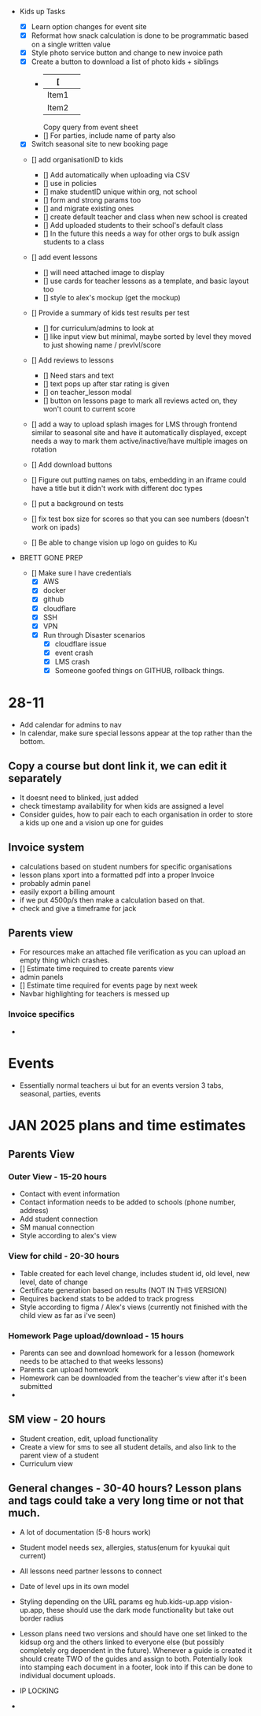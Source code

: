 - Kids up Tasks

  - [x] Learn option changes for event site
  - [x] Reformat how snack calculation is done to be programmatic based on a single written value
  - [x] Style photo service button and change to new invoice path
  - [x] Create a button to download a list of photo kids + siblings
    - | [     |     |
      | ----- | --- |
      | Item1 |
      | Item2 |
      Copy query from event sheet
    - [] For parties, include name of party also
  - [x] Switch seasonal site to new booking page
  - [] add organisationID to kids
    - [] Add automatically when uploading via CSV
    - [] use in policies
    - [] make studentID unique within org, not school
    - [] form and strong params too
    - [] and migrate existing ones
    - [] create default teacher and class when new school is created
    - [] Add uploaded students to their school's default class
    - [] In the future this needs a way for other orgs to bulk assign students to a class
  - [] add event lessons
    - [] will need attached image to display
    - [] use cards for teacher lessons as a template, and basic layout too
    - [] style to alex's mockup (get the mockup)
  - [] Provide a summary of kids test results per test
    - [] for curriculum/admins to look at
    - [] like input view but minimal, maybe sorted by level they moved to just showing name / prevlvl/score
  - [] Add reviews to lessons
    - [] Need stars and text
    - [] text pops up after star rating is given
    - [] on teacher_lesson modal
    - [] button on lessons page to mark all reviews acted on, they won't count to current score
  - [] add a way to upload splash images for LMS through frontend similar to seasonal site and have it automatically displayed, except needs a way to mark them active/inactive/have multiple images on rotation

  - [] Add download buttons
  - [] Figure out putting names on tabs, embedding in an iframe could have a title but it didn't work with different doc types
  - [] put a background on tests
  - [] fix test box size for scores so that you can see numbers (doesn't work on ipads)
  - [] Be able to change vision up logo on guides to Ku

- BRETT GONE PREP

  - [] Make sure I have credentials
    - [x] AWS
    - [x] docker
    - [x] github
    - [x] cloudflare
    - [x] SSH
    - [x] VPN
    - [x] Run through Disaster scenarios
      - [x] cloudflare issue
      - [x] event crash
      - [x] LMS crash
      - [x] Someone goofed things on GITHUB, rollback things.

# 28-11

- Add calendar for admins to nav
- In calendar, make sure special lessons appear at the top rather than the bottom.

## Copy a course but dont link it, we can edit it separately

- It doesnt need to blinked, just added
- check timestamp availability for when kids are assigned a level
- Consider guides, how to pair each to each organisation in order to store a kids up one and a vision up one for guides

## Invoice system

- calculations based on student numbers for specific organisations
- lesson plans xport into a formatted pdf into a proper Invoice
- probably admin panel
- easily export a billing amount
- if we put 4500p/s then make a calculation based on that.
- check and give a timeframe for jack

## Parents view

- For resources make an attached file verification as you can upload an empty thing which crashes.
- [] Estimate time required to create parents view
- admin panels
- [] Estimate time required for events page by next week
- Navbar highlighting for teachers is messed up

### Invoice specifics

-

# Events

- Essentially normal teachers ui but for an events version 3 tabs, seasonal, parties, events

# JAN 2025 plans and time estimates

## Parents View

### Outer View - 15-20 hours

- Contact with event information
- Contact information needs to be added to schools (phone number, address)
- Add student connection
- SM manual connection
- Style according to alex's view

### View for child - 20-30 hours

- Table created for each level change, includes student id, old level, new level, date of change
- Certificate generation based on results (NOT IN THIS VERSION)
- Requires backend stats to be added to track progress
- Style according to figma / Alex's views (currently not finished with the child view as far as i've seen)

### Homework Page upload/download - 15 hours

- Parents can see and download homework for a lesson (homework needs to be attached to that weeks lessons)
- Parents can upload homework
- Homework can be downloaded from the teacher's view after it's been submitted
-

## SM view - 20 hours

- Student creation, edit, upload functionality
- Create a view for sms to see all student details, and also link to the parent view of a student
- Curriculum view

## General changes - 30-40 hours? Lesson plans and tags could take a very long time or not that much.

- A lot of documentation (5-8 hours work)
- Student model needs sex, allergies, status(enum for kyuukai quit current)
- All lessons need partner lessons to connect
- Date of level ups in its own model
- Styling depending on the URL params eg hub.kids-up.app vision-up.app, these should use the dark mode functionality but take out border radius
- Lesson plans need two versions and should have one set linked to the kidsup org and the others linked to everyone else (but possibly completely org dependent in the future). Whenever a guide is created it should create TWO of the guides and assign to both. Potentially look into stamping each document in a footer, look into if this can be done to individual document uploads.

- IP LOCKING
-
